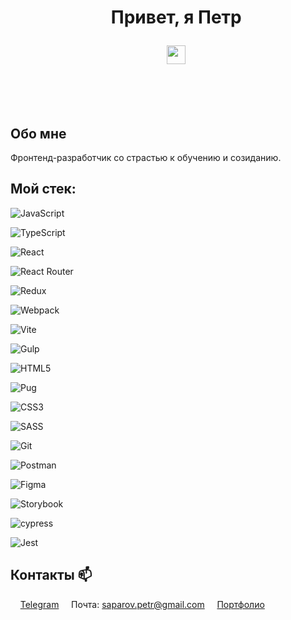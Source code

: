 <div align="center">  

  <h1>

    Привет, я Петр

    <img src="https://media.giphy.com/media/hvRJCLFzcasrR4ia7z/giphy.gif" width="30px"/>

  </h1>

</div>

  ## Обо мне
  
Фронтенд-разработчик со страстью к обучению и созиданию.

  
  
 ## Мой стек:
  

![JavaScript](https://img.shields.io/badge/javascript-%23323330.svg?style=for-the-badge&logo=javascript&logoColor=%23F7DF1E)

![TypeScript](https://img.shields.io/badge/typescript-%23007ACC.svg?style=for-the-badge&logo=typescript&logoColor=white)

![React](https://img.shields.io/badge/react-%2320232a.svg?style=for-the-badge&logo=react&logoColor=%2361DAFB)

![React Router](https://img.shields.io/badge/React_Router-CA4245?style=for-the-badge&logo=react-router&logoColor=white)

![Redux](https://img.shields.io/badge/redux-%23593d88.svg?style=for-the-badge&logo=redux&logoColor=white)


  
![Webpack](https://img.shields.io/badge/webpack-%238DD6F9.svg?style=for-the-badge&logo=webpack&logoColor=black)

![Vite](https://img.shields.io/badge/vite-%23646CFF.svg?style=for-the-badge&logo=vite&logoColor=white)

![Gulp](https://img.shields.io/badge/GULP-%23CF4647.svg?style=for-the-badge&logo=gulp&logoColor=white)

    

![HTML5](https://img.shields.io/badge/html5-%23E34F26.svg?style=for-the-badge&logo=html5&logoColor=white)
 
![Pug](https://img.shields.io/badge/Pug-FFF?style=for-the-badge&logo=pug&logoColor=A86454)



![CSS3](https://img.shields.io/badge/css3-%231572B6.svg?style=for-the-badge&logo=css3&logoColor=white)


![SASS](https://img.shields.io/badge/SASS-hotpink.svg?style=for-the-badge&logo=SASS&logoColor=white)






  
![Git](https://img.shields.io/badge/git-%23F05033.svg?style=for-the-badge&logo=git&logoColor=white)

![Postman](https://img.shields.io/badge/Postman-FF6C37?style=for-the-badge&logo=postman&logoColor=white)
  




![Figma](https://img.shields.io/badge/figma-%23F24E1E.svg?style=for-the-badge&logo=figma&logoColor=white)

![Storybook](https://img.shields.io/badge/-Storybook-FF4785?style=for-the-badge&logo=storybook&logoColor=white)

  

![cypress](https://img.shields.io/badge/-cypress-%23E5E5E5?style=for-the-badge&logo=cypress&logoColor=058a5e)

![Jest](https://img.shields.io/badge/-jest-%23C21325?style=for-the-badge&logo=jest&logoColor=white)



 ## Контакты 📫   

    [Telegram](https://t.me/SaparovPetr)
    Почта: saparov.petr@gmail.com
    [Портфолио](https://sps-portfolio.netlify.app/)
